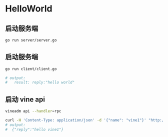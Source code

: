 # HelloWorld

## 启动服务端

```bash
go run server/server.go
```

## 启动服务端

```bash
go run client/client.go

# output: 
#   result: reply:"hello world"
```

## 启动 vine api

```bash
vineadm api --handler=rpc
```

```bash
curl -H 'Content-Type: application/json' -d '{"name": "vine1"}' "http://localhost:8080/api/v1/call"
# output: 
#  {"reply":"hello vine1"}
```